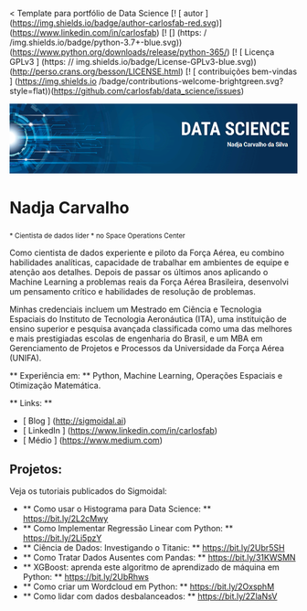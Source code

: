 <
Template para portfólio de Data Science
[! [ autor ] (https://img.shields.io/badge/author-carlosfab-red.svg)] (https://www.linkedin.com/in/carlosfab) [! [] (https: / /img.shields.io/badge/python-3.7+-blue.svg))(https://www.python.org/downloads/release/python-365/) [! [ Licença GPLv3 ] (https: // img.shields.io/badge/License-GPLv3-blue.svg))(http://perso.crans.org/besson/LICENSE.html) [! [ contribuições bem-vindas ] (https://img.shields.io /badge/contributions-welcome-brightgreen.svg?style=flat))(https://github.com/carlosfab/data_science/issues)

<p align = "center">
  <img src = "banner.png">
</p>

# Nadja Carvalho
<sub> * Cientista de dados líder * no Space Operations Center </sub>

Como cientista de dados experiente e piloto da Força Aérea, eu combino habilidades analíticas, capacidade de trabalhar em ambientes de equipe e atenção aos detalhes. Depois de passar os últimos anos aplicando o Machine Learning a problemas reais da Força Aérea Brasileira, desenvolvi um pensamento crítico e habilidades de resolução de problemas.

Minhas credenciais incluem um Mestrado em Ciência e Tecnologia Espaciais do Instituto de Tecnologia Aeronáutica (ITA), uma instituição de ensino superior e pesquisa avançada classificada como uma das melhores e mais prestigiadas escolas de engenharia do Brasil, e um MBA em Gerenciamento de Projetos e Processos da Universidade da Força Aérea (UNIFA).

** Experiência em: ** Python, Machine Learning, Operações Espaciais e Otimização Matemática.

** Links: **
* [ Blog ] (http://sigmoidal.ai)
* [ LinkedIn ] (https://www.linkedin.com/in/carlosfab)
* [ Médio ] (https://www.medium.com)


##  Projetos:
Veja os tutoriais publicados do Sigmoidal:

*  ** Como usar o Histograma para Data Science: ** https://bit.ly/2L2cMwy
*  ** Como Implementar Regressão Linear com Python: ** https://bit.ly/2Li5pzY
*  ** Ciência de Dados: Investigando o Titanic: ** https://bit.ly/2Ubr5SH
*  ** Como Tratar Dados Ausentes com Pandas: ** https://bit.ly/31KWSMN
*  ** XGBoost: aprenda este algoritmo de aprendizado de máquina em Python: ** https://bit.ly/2UbRhws
*  ** Como criar um Wordcloud em Python: ** https://bit.ly/2OxsphM
*  ** Como lidar com dados desbalanceados: ** https://bit.ly/2ZlaNsV
